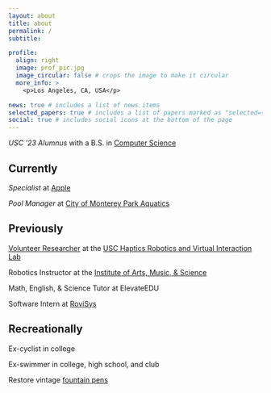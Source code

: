 ```yaml
---
layout: about
title: about
permalink: /
subtitle:

profile:
  align: right
  image: prof_pic.jpg
  image_circular: false # crops the image to make it circular
  more_info: >
    <p>Los Angeles, CA, USA</p>

news: true # includes a list of news items
selected_papers: true # includes a list of papers marked as "selected={true}"
social: true # includes social icons at the bottom of the page
---
```


_USC '23 Alumnus_ with a B.S. in [Computer Science](https://www.cs.usc.edu/)

## Currently

_Specialist_ at [Apple](https://www.apple.com)

_Pool Manager_ at [City of Monterey Park Aquatics](https://www.montereypark.ca.gov/1427/Aquatics)

## Previously

[Volunteer Researcher](https://bpb-us-e2.wpmucdn.com/sites.uci.edu/dist/2/5230/files/2023/09/64_SCR_23_Kenneth_Tiet.pdf) at the [USC Haptics Robotics and Virtual Interaction Lab](https://sites.usc.edu/culbertson/)

Robotics Instructor at the [Institute of Arts, Music, & Science](http://www.iams-usa.org/)

Math, English, & Science Tutor at ElevateEDU

Software Intern at [RoviSys](https://www.rovisys.com)

## Recreationally

Ex-cyclist in college

Ex-swimmer in college, high school, and club

Restore vintage [fountain pens](https://kennethtiet.github.io/pencollection/)

